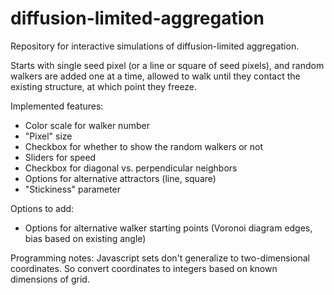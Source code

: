 # diffusion-limited-aggregation

Repository for interactive simulations of diffusion-limited aggregation.

Starts with single seed pixel (or a line or square of seed pixels), and random walkers are added one at a time, allowed to walk until they contact the existing structure, at which point they freeze.

Implemented features:
- Color scale for walker number
- "Pixel" size
- Checkbox for whether to show the random walkers or not
- Sliders for speed
- Checkbox for diagonal vs. perpendicular neighbors
- Options for alternative attractors (line, square)
- "Stickiness" parameter

Options to add:
- Options for alternative walker starting points (Voronoi diagram edges, bias based on existing angle)

Programming notes:
Javascript sets don't generalize to two-dimensional coordinates. So convert coordinates to integers based on known dimensions of grid.

